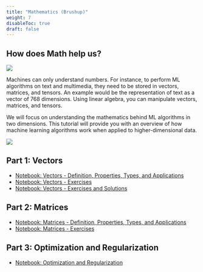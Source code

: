 ```yaml
---
title: "Mathematics (Brushup)"
weight: 7
disableToc: true
draft: false
---
```


## How does Math help us?

![](https://raw.githubusercontent.com/aaubs/ds-master/main/data/Images/Math-ML.jpeg)

Machines can only understand numbers. For instance, to perform ML algorithms on text and multimedia, they need to be stored in vectors, matrices, and tensors. An example would be the representation of text as a vector of 768 dimensions. Using linear algebra, you can manipulate vectors, matrices, and tensors.



We will focus on understanding the mathematics behind ML algorithms in two dimensions. This tutorial will provide you with an overview of how machine learning algorithms work when applied to higher-dimensional data.

![](https://raw.githubusercontent.com/aaubs/ds-master/main/data/Images/Math.png)

## Part 1: Vectors

* [Notebook: Vectors - Definition, Properties, Types, and Applications](https://colab.research.google.com/github/aaubs/ds-master/blob/main/notebooks/M1-Linear-Algebra-Vectors-V5.ipynb)
* [Notebook: Vectors - Exercises](https://colab.research.google.com/github/aaubs/ds-master/blob/main/notebooks/M1-Linear-Algebra-Vectors-V5-Exercises.ipynb)
* [Notebook: Vectors - Exercises and Solutions](https://colab.research.google.com/github/aaubs/ds-master/blob/main/notebooks/M1-Linear-Algebra-Vectors-V5-Exercises-Solutions.ipynb)


## Part 2: Matrices

* [Notebook: Matrices - Definition, Properties, Types, and Applications](https://colab.research.google.com/github/aaubs/ds-master/blob/main/notebooks/M1_Linear_Algebra_Matrices_V7.ipynb)
* [Notebook: Matrices - Exercises](https://colab.research.google.com/github/aaubs/ds-master/blob/main/notebooks/M1_Linear_Algebra_Matrices_V6_Exercises.ipynb)


## Part 3: Optimization and Regularization
* [Notebook: Optimization and Regularization](https://colab.research.google.com/github/aaubs/ds-master/blob/main/notebooks/M1-Linear-Algebra-Optimization-Regularization-V4.ipynb)